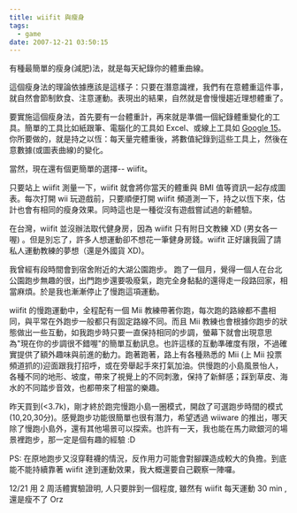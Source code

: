 ```yaml
---
title: wiifit 與瘦身
tags:
  - game
date: 2007-12-21 03:50:15
---
```


有種最簡單的瘦身(減肥)法，就是每天紀錄你的體重曲線。

這個瘦身法的理論依據應該是這樣子：只要在潛意識裡，我們有在意體重這件事，就自然會節制飲食、注意運動。表現出的結果，自然就是會慢慢趨近理想體重了。

要實施這個瘦身法，首先要有一台體重計，再來就是準備一個紀錄體重變化的工具。簡單的工具比如紙跟筆、電腦化的工具如 Excel、或線上工具如 [Google 15](http://www.red-bean.com/fitz/ig/google15/faq.html)。
你所要做的，就是持之以恆：每天量完體重後，將數值紀錄到這些工具上，然後在意數據(或圖表曲線)的變化。

當然，現在還有個更簡單的選擇-- wiifit。

只要站上 wiifit 測量一下，wiifit 就會將你當天的體重與 BMI 值等資訊一起存成圖表。每次打開 wii 玩遊戲前，只要順便打開 wiifit 頻道測一下，持之以恆下來，估計也會有相同的瘦身效果。同時這也是一種從沒有遊戲嘗試過的新體驗。

在台灣，wiifit 並沒辦法取代健身房，因為 wiifit 只有附日文教練 XD (男女各一喔) 。但是別忘了，許多人想運動卻不想花一筆健身房錢。wiifit 正好讓我圓了請私人運動教練的夢想（還是外國貨 XD)。

我曾經有段時間會到宿舍附近的大湖公園跑步。
跑了一個月，覺得一個人在台北公園跑步無趣的很，出門跑步還要吸廢氣，跑完全身黏黏的還得走一段路回家，相當麻煩。於是我也漸漸停止了慢跑這項運動。 

wiifit 的慢跑運動中，全程配有一個 Mii 教練帶著你跑，每次跑的路線都不盡相同，與平常在外跑步一般都只有固定路線不同。而且 Mii 教練也會根據你跑步的狀態做出一些互動，如我跑步時只要一直保持相同的步調，螢幕下就會出現意思為"現在你的步調很不錯喔"的簡單互動訊息。也許這樣的互動準確度有限，不過確實提供了額外趣味與前進的動力。跑著跑著，路上有各種熟悉的 Mii (上 Mii 投票頻道抓的)迎面跟我打招呼，或在旁舉起手來打氣加油。供慢跑的小島風景怡人，各種不同的地形、坡度，帶來了視覺上的不同刺激，保持了新鮮感；踩到草皮、海水的不同踏步音效，也都帶來了相當的樂趣。

昨天買到(<3.7k)，剛才終於跑完慢跑小島一圈模式，開啟了可選跑步時間的模式(10,20,30分)。感覺跑步功能很簡單也很有潛力，希望透過 wiiware 的推出，哪天除了慢跑小島外，還有其他場景可以探索。也許有一天，我也能在馬力歐銀河的場景裡跑步，那一定是個有趣的經驗 :D

PS: 在原地跑步又沒穿鞋襪的情況，反作用力可能會對腳踝造成較大的負擔。到底能不能持續靠著 wiifit 達到運動效果，我大概還要自己觀察一陣囉。

12/21 用 2 周活體實驗證明, 人只要胖到一個程度, 雖然有 wiifit 每天運動 30 min , 還是瘦不了 Orz